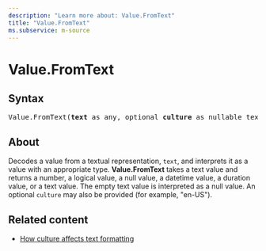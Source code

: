 ```yaml
---
description: "Learn more about: Value.FromText"
title: "Value.FromText"
ms.subservice: m-source
---
```

# Value.FromText

## Syntax

<pre>
Value.FromText(<b>text</b> as any, optional <b>culture</b> as nullable text) as any
</pre>

## About

Decodes a value from a textual representation, `text`, and interprets it as a value with an appropriate type. **Value.FromText** takes a text value and returns a number, a logical value, a null value, a datetime value, a duration value, or a text value. The empty text value is interpreted as a null value. An optional `culture` may also be provided (for example, "en-US").

## Related content

* [How culture affects text formatting](how-culture-affects-text-formatting.md)
